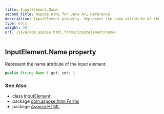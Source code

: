 ```yaml
---
title: InputElement.Name
second_title: Aspose.HTML for Java API Reference
description: InputElement property. Represent the name attribute of the input element
type: docs
weight: 30
url: /java/com.aspose.html.forms/inputelement/name/
---
```

## InputElement.Name property

Represent the name attribute of the input element.

```java
public String Name { get; set; }
```

### See Also

* class [InputElement](../)
* package [com.aspose.html.Forms](../../inputelement/)
* package [Aspose.HTML](../../../)
